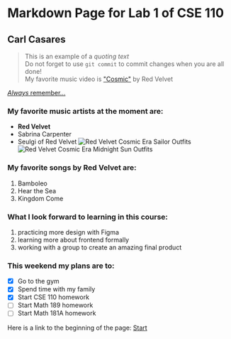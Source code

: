 # Markdown Page for Lab 1 of CSE 110
## Carl Casares 
> This is an example of a *quoting text*\
Do not forget to use `git commit` to commit changes when you are all done!\
My favorite music video is ["Cosmic"](https://www.youtube.com/watch?v=FyG21rXCxlY) by Red Velvet


[*Always* remember...](test.md)

### My favorite music artists at the moment are:
- **Red Velvet**
- Sabrina Carpenter
- Seulgi of Red Velvet
![Red Velvet Cosmic Era Sailor Outfits](https://i0.wp.com/thehoneypop.com/wp-content/uploads/2024/06/RedVelvet_Credit_SMEntertainment_PR_OutsideOrganisation_June2024.png?fit=1200%2C675&ssl=1)
![Red Velvet Cosmic Era Midnight Sun Outfits](https://i.redd.it/red-velvet-the-7th-mini-album-cosmic-image-teasing-midnight-v0-cd75e25rmj7d1.jpg?width=3002&format=pjpg&auto=webp&s=237289c18ad56f5393d9d77fd7590cc0388ec747)

### My favorite songs by Red Velvet are:
1. Bamboleo
2. Hear the Sea
3. Kingdom Come

### What I look forward to learning in this course:
1. practicing more design with Figma
2. learning more about frontend formally
3. working with a group to create an amazing final product

### This weekend my plans are to:
- [x] Go to the gym
- [x] Spend time with my family
- [x] Start CSE 110 homework
- [ ] Start Math 189 homework
- [ ] Start Math 181A homework

Here is a link to the beginning of the page: [Start](#markdown-page-for-lab-1-of-cse-110)